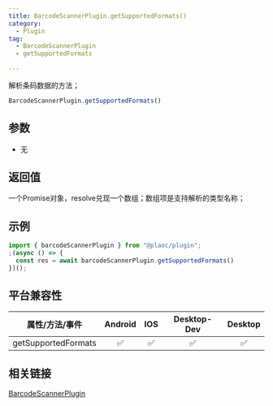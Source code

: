 ```yaml
---
title: BarcodeScannerPlugin.getSupportedFormats()
category:
  - Plugin
tag:
  - BarcodeScannerPlugin
  - getSupportedFormats
 
---
```


解析条码数据的方法；

```js
BarcodeScannerPlugin.getSupportedFormats()
```

## 参数

  - 无
    

## 返回值

  一个Promise对象，resolve兑现一个数组；数组项是支持解析的类型名称；

## 示例
```js
import { barcodeScannerPlugin } from "@plaoc/plugin";
;(async () => {
  const res = await barcodeScannerPlugin.getSupportedFormats()
})();
```

## 平台兼容性

| 属性/方法/事件            | Android | IOS | Desktop-Dev | Desktop |
|:-----------------------:|:-------:|:---:|:-----------:|:-------:|
|getSupportedFormats      | ✅      | ✅  | ✅          | ✅      |

## 相关链接
[BarcodeScannerPlugin](./index.md)


